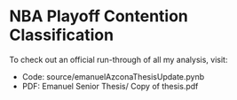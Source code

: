 # NBA Playoff Contention Classification

To check out an official run-through of all my analysis, visit:
- Code: source/emanuelAzconaThesisUpdate.pynb
- PDF: Emanuel Senior Thesis/ Copy of thesis.pdf
